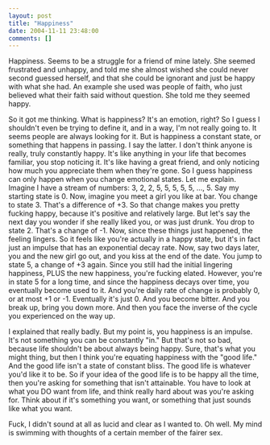 ```yaml
---
layout: post
title: "Happiness"
date: 2004-11-11 23:48:00
comments: []
---
```


Happiness. Seems to be a struggle for a friend of mine lately. She seemed frustrated and unhappy, and told me she almost wished she could never second guessed herself, and that she could be ignorant and just be happy with what she had. An example she used was people of faith, who just believed what their faith said without question. She told me they seemed happy.

<!--more-->

So it got me thinking. What is happiness? It's an emotion, right? So I guess I shouldn't even be trying to define it, and in a way, I'm not really going to. It seems people are always looking for it. But is happiness a constant state, or something that happens in passing. I say the latter. I don't think anyone is really, truly constantly happy. It's like anything in your life that becomes familiar, you stop noticing it. It's like having a great friend, and only noticing how much you appreciate them when they're gone. So I guess happiness can only happen when you change emotional states. Let me explain. Imagine I have a stream of numbers: 3, 2, 2, 5, 5, 5, 5, 5, ..., 5. Say my starting state is 0. Now, imagine you meet a girl you like at bar. You change to state 3. That's a difference of +3. So that change makes you pretty fucking happy, because it's positive and relatively large. But let's say the next day you wonder if she really liked you, or was just drunk. You drop to state 2. That's a change of -1. Now, since these things just happened, the feeling lingers. So it feels like you're actually in a happy state, but it's in fact just an impulse that has an exponential decay rate. Now, say two days later, you and the new girl go out, and you kiss at the end of the date. You jump to state 5, a change of +3 again. Since you still had the initial lingering happiness, PLUS the new happiness, you're fucking elated. However, you're in state 5 for a long time, and since the happiness decays over time, you eventually become used to it. And you're daily rate of change is probably 0, or at most +1 or -1. Eventually it's just 0. And you become bitter. And you break up, bring you down more. And then you face the inverse of the cycle you experienced on the way up.

I explained that really badly. But my point is, you happiness is an impulse. It's not something you can be constantly "in." But that's not so bad, because life shouldn't be about always being happy. Sure, that's what you might thing, but then I think you're equating happiness with the "good life." And the good life isn't a state of constant bliss. The good life is whatever you'd like it to be. So if your idea of the good life is to be happy all the time, then you're asking for something that isn't attainable. You have to look at what you DO want from life, and think really hard about was you're asking for. Think about if it's something you want, or something that just sounds like what you want.

Fuck, I didn't sound at all as lucid and clear as I wanted to. Oh well. My mind is swimming with thoughts of a certain member of the fairer sex.
